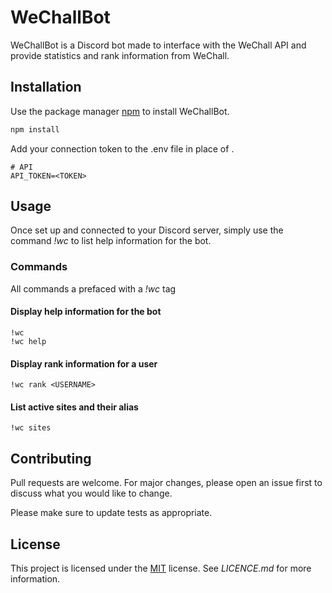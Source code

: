 # WeChallBot

WeChallBot is a Discord bot made to interface with the WeChall API and provide statistics and rank information from WeChall.

## Installation

Use the package manager [npm](https://www.npmjs.com/get-npm) to install WeChallBot.

```bash
npm install
```
Add your connection token to the .env file in place of <TOKEN>.
```
# API
API_TOKEN=<TOKEN>
```

## Usage
Once set up and connected to your Discord server, simply use the command *!wc* to list help information for the bot.

### Commands
All commands a prefaced with a *!wc* tag

#### Display help information for the bot
```
!wc
!wc help
```

#### Display rank information for a user
```
!wc rank <USERNAME>
```

#### List active sites and their alias
```
!wc sites
```

## Contributing
Pull requests are welcome. For major changes, please open an issue first to discuss what you would like to change.

Please make sure to update tests as appropriate.

## License
This project is licensed under the [MIT](https://choosealicense.com/licenses/mit/) license. See *LICENCE.md* for more information.
